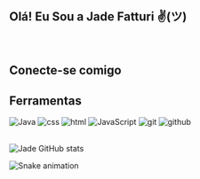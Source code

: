 <h2>Olá! Eu Sou a Jade Fatturi ✌(ツ)</h2><br>


<h2>Conecte-se comigo</h2>



<h2>Ferramentas</h2>

<div style="display: inline_block" valign="top" dir="auto">
<img aling= "center" alt= "Java" src="https://icongr.am/devicon/java-original.svg?size=30&color=currentColor"/>
<img aling= "center" alt= "css" src="https://icongr.am/devicon/css3-original.svg?size=30&color=currentColor"/>
<img aling= "center" alt= "html" src="https://icongr.am/devicon/html5-original.svg?size=30&color=currentColor"/>
<img aling= "center" alt= "JavaScript" src="https://icongr.am/devicon/javascript-original.svg?size=30&color=currentColor"/>
<img aling= "center" alt= "git" src="https://icongr.am/devicon/git-original.svg?size=30&color=currentColor"/>
<img aling= "center" alt= "github" src="https://icongr.am/devicon/github-original.svg?size=33&color=19b3d2"/></div><br>



![Jade GitHub stats](https://github-readme-stats.vercel.app/api?username=JadeFatturi&theme=radical&count_private=true&show_icons=true)


![Snake animation](https://github.com/JadeFatturi/JadeFatturi/blob/output/github-contribution-grid-snake-dark.svg)
